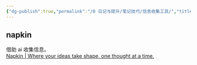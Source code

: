 ```yaml
---
{"dg-publish":true,"permalink":"/0 日记与提升/笔记技巧/信息收集工具/","title":"信息收集工具"}
---
```



## napkin
借助 ai 收集信息。  
[Napkin | Where your ideas take shape, one thought at a time.](https://www.napkin.one/)